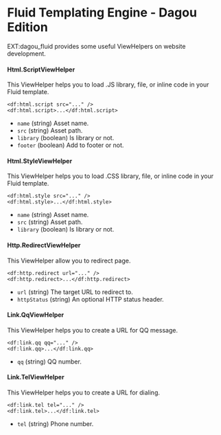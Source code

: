 # Fluid Templating Engine - Dagou Edition
EXT:dagou_fluid provides some useful ViewHelpers on website development.

#### Html.ScriptViewHelper
This ViewHelper helps you to load .JS library, file, or inline code in your Fluid template.

	<df:html.script src="..." />
	<df:html.script>...</df:html.script>

- `name` (string) Asset name.
- `src` (string) Asset path.
- `library` (boolean) Is library or not.
- `footer` (boolean) Add to footer or not.

#### Html.StyleViewHelper
This ViewHelper helps you to load .CSS library, file, or inline code in your Fluid template.

	<df:html.style src="..." />
	<df:html.style>...</df:html.style>

- `name` (string) Asset name.
- `src` (string) Asset path.
- `library` (boolean) Is library or not.

#### Http.RedirectViewHelper
This ViewHelper allow you to redirect page.

	<df:http.redirect url="..." />
	<df:http.redirect>...</df:http.redirect>

- `url` (string) The target URL to redirect to.
- `httpStatus` (string) An optional HTTP status header.

#### Link.QqViewHelper
This ViewHelper helps you to create a URL for QQ message.

	<df:link.qq qq="..." />
	<df:link.qq>...</df:link.qq>

- `qq` (string) QQ number.

#### Link.TelViewHelper
This ViewHelper helps you to create a URL for dialing.

	<df:link.tel tel="..." />
	<df:link.tel>...</df:link.tel>

- `tel` (string) Phone number.